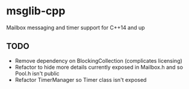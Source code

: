 # msglib-cpp

Mailbox messaging and timer support for C++14 and up

## TODO
- Remove dependency on BlockingCollection (complicates licensing)
- Refactor to hide more details currently exposed in Mailbox.h and so Pool.h isn't public
- Refactor TimerManager so Timer class isn't exposed
